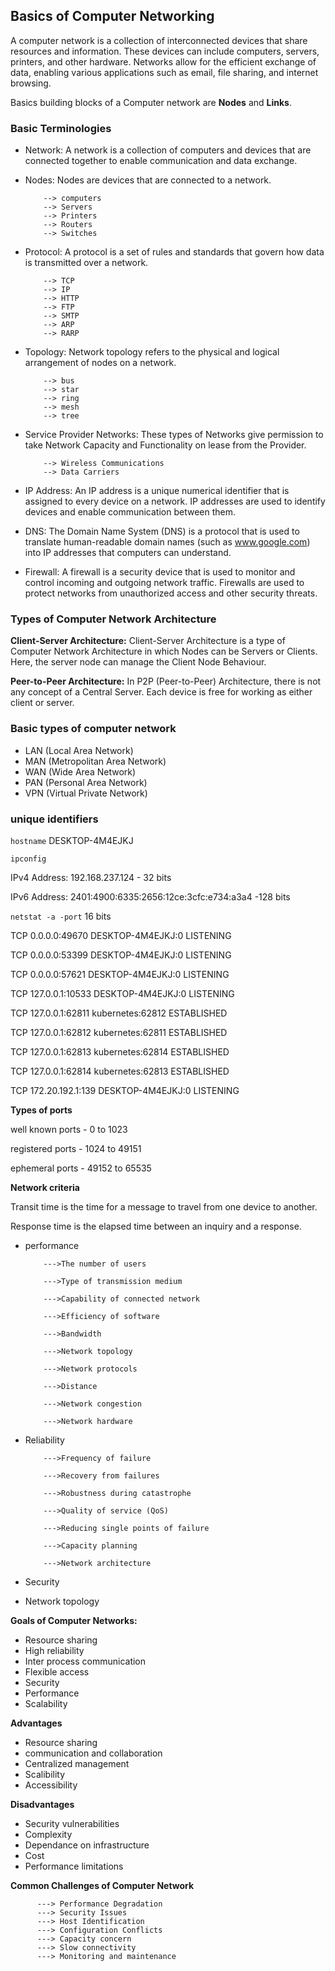 ## Basics of Computer Networking

A computer network is a collection of interconnected devices that share resources and information. These devices can include computers, servers, printers, and other hardware. Networks allow for the efficient exchange of data, enabling various applications such as email, file sharing, and internet browsing.

Basics building blocks of a Computer network are **Nodes** and **Links**.

### Basic Terminologies
- Network: A network is a collection of computers and devices that are connected together to enable communication and data exchange.
- Nodes: Nodes are devices that are connected to a network.
  
          --> computers
          --> Servers
          --> Printers
          --> Routers
          --> Switches
- Protocol: A protocol is a set of rules and standards that govern how data is transmitted over a network.

          --> TCP
          --> IP
          --> HTTP
          --> FTP
          --> SMTP
          --> ARP
          --> RARP
- Topology: Network topology refers to the physical and logical arrangement of nodes on a network. 

          --> bus
          --> star
          --> ring
          --> mesh
          --> tree
- Service Provider Networks: These types of Networks give permission to take Network Capacity and Functionality on lease from the Provider.

          --> Wireless Communications
          --> Data Carriers
- IP Address: An IP address is a unique numerical identifier that is assigned to every device on a network. IP addresses are used to identify devices and enable communication between them.

- DNS: The Domain Name System (DNS) is a protocol that is used to translate human-readable domain names (such as www.google.com) into IP addresses that computers can understand.

- Firewall: A firewall is a security device that is used to monitor and control incoming and outgoing network traffic. Firewalls are used to protect networks from unauthorized access and other security threats.

### Types of Computer Network Architecture

**Client-Server Architecture:** Client-Server Architecture is a type of Computer Network Architecture in which Nodes can be Servers or Clients. Here, the server node can manage the Client Node Behaviour.

**Peer-to-Peer Architecture:** In P2P (Peer-to-Peer) Architecture, there is not any concept of a Central Server. Each device is free for working as either client or server.

### Basic types of computer network

- LAN (Local Area Network)
- MAN (Metropolitan Area Network)
- WAN (Wide Area Network)
- PAN (Personal Area Network)
- VPN (Virtual Private Network)

### unique identifiers

``hostname``  DESKTOP-4M4EJKJ

``ipconfig``

IPv4 Address: 192.168.237.124 - 32 bits

IPv6 Address: 2401:4900:6335:2656:12ce:3cfc:e734:a3a4 -128 bits
           
``netstat -a -port``    16 bits

  TCP    0.0.0.0:49670          DESKTOP-4M4EJKJ:0      LISTENING 
  
  TCP    0.0.0.0:53399          DESKTOP-4M4EJKJ:0      LISTENING
  
  TCP    0.0.0.0:57621          DESKTOP-4M4EJKJ:0      LISTENING
  
  TCP    127.0.0.1:10533        DESKTOP-4M4EJKJ:0      LISTENING
  
  TCP    127.0.0.1:62811        kubernetes:62812       ESTABLISHED
  
  TCP    127.0.0.1:62812        kubernetes:62811       ESTABLISHED
  
  TCP    127.0.0.1:62813        kubernetes:62814       ESTABLISHED
  
  TCP    127.0.0.1:62814        kubernetes:62813       ESTABLISHED
  
  TCP    172.20.192.1:139       DESKTOP-4M4EJKJ:0      LISTENING
  
**Types of ports**

well known ports - 0 to 1023

registered ports - 1024 to 49151

ephemeral ports - 49152 to 65535

**Network criteria**

Transit time is the time for a message to travel from one device to another.

Response time is the elapsed time between an inquiry and a response. 

- performance

          --->The number of users 

          --->Type of transmission medium 

          --->Capability of connected network
  
          --->Efficiency of software
  
          --->Bandwidth
  
          --->Network topology
  
          --->Network protocols
  
          --->Distance
  
          --->Network congestion
  
          --->Network hardware

- Reliability
    
          --->Frequency of failure
    
          --->Recovery from failures
    
          --->Robustness during catastrophe 

          --->Quality of service (QoS)

          --->Reducing single points of failure

          --->Capacity planning

          --->Network architecture

- Security

- Network topology

**Goals of Computer Networks:**

- Resource sharing
- High reliability
- Inter process communication
- Flexible access
- Security
- Performance
- Scalability

**Advantages**

- Resource sharing
- communication and collaboration
- Centralized management
- Scalibility
- Accessibility

**Disadvantages**

- Security vulnerabilities
- Complexity
- Dependance on infrastructure
- Cost
- Performance limitations

**Common Challenges of Computer Network**

          ---> Performance Degradation
          ---> Security Issues 
          ---> Host Identification
          ---> Configuration Conflicts
          ---> Capacity concern
          ---> Slow connectivity
          ---> Monitoring and maintenance






